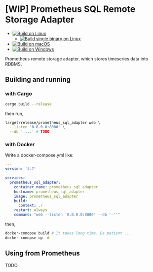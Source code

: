 # [WIP] Prometheus SQL Remote Storage Adapter

 - [![Build on Linux](https://github.com/ledyba/prometheus_sql_adapter/workflows/Build%20on%20Linux/badge.svg)](https://github.com/ledyba/prometheus_sql_adapter/actions?query=workflow%3A%22Build+on+Linux%22)
   - [![Build single binary on Linux](https://github.com/ledyba/prometheus_sql_adapter/workflows/Build%20single%20binary%20on%20Linux/badge.svg)](https://github.com/ledyba/prometheus_sql_adapter/actions?query=workflow%3A%22Build+single+binary+on+Linux%22)
 - [![Build on macOS](https://github.com/ledyba/prometheus_sql_adapter/workflows/Build%20on%20macOS/badge.svg)](https://github.com/ledyba/prometheus_sql_adapter/actions?query=workflow%3A%22Build+on+macOS%22)
 - [![Build on Windows](https://github.com/ledyba/prometheus_sql_adapter/workflows/Build%20on%20Windows/badge.svg)](https://github.com/ledyba/prometheus_sql_adapter/actions?query=workflow%3A%22Build+on+Windows%22)

Prometheus remote storage adapter, which stores timeseries data into RDBMS.

## Building and running

### with Cargo

```bash
cargo build --release
```

then run,

```bash
target/release/prometheus_sql_adapter web \
  --listen '0.0.0.0:8080' \
  --db '....' # TODO
```

### with Docker

Write a docker-compose.yml like:

```yaml
---
version: '3.7'

services:
  prometheus_sql_adapter:
    container_name: prometheus_sql_adapter
    hostname: prometheus_sql_adapter
    image: prometheus_sql_adapter
    build:
      context: ./
    restart: always
    command: "web --listen '0.0.0.0:8080' --db '-''"
```

then,

```bash
docker-comopse build # It takes long time. Be patient....
docker-comopse up -d
```

## Using from Prometheus

TODO
